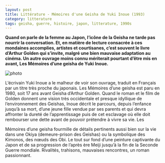 ```yaml
---
layout: post
title: Littérature - Mémoires d'une Geisha de Yuki Inoue (1993)
category: litterature
tags: geisha, guerre, histoire, japon, litterature, 1990s
---
```


**Quand on parle de la femme au Japon, l’icône de la Geisha ne tarde pas nourrir la conversation. Et, en matière de lecture consacrée à ces mondaines accomplies, artistes et courtisanes, c’est souvent le livre d’Arthur Golden qui s’invite, malgré une bien mauvaise adaptation au cinéma. Un autre ouvrage moins connu mériterait pourtant d’être mis en avant, Les Mémoires d’une geisha de Yuki Inoue.**

![photo](https://cheziceman.files.wordpress.com/2016/10/geishainoue.jpg)

L’écrivain Yuki Inoue a le malheur de voir son ouvrage, traduit en Français par un titre très proche du japonais. Les Mémoires d’une geisha est paru en 1980, soit 17 ans avant Geisha<strong> </strong>d’Arthur Golden. Quand le roman et le film de Golden donnent une vision très occidentale et presque idyllique de l’environnement des Geishas, Inoue décrit le parcours, depuis l’enfance jusqu’à sa mort, d’une jeune fille vendue par ses parents et qui devra affronter la dureté de l’apprentissage puis de cet esclavage où elle doit rembourser une dette avant de pouvoir prétendre à vivre sa vie. Les 

Mémoires d’une geisha fourmille de détails pertinents aussi bien sur la vie dans une Okiya (demeure-prison des Geishas) ou la symbolique des Kimonos, des nœuds des Obi. Le tout sur fond d’une peinture captivante du Japon et de sa progression de l’après ère Meiji jusqu’à la fin de la Seconde Guerre mondiale. Rivalités, trahisons, mauvaises rencontres, un roman passionnant.
